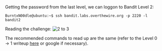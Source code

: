 Getting the password from the last level, we can loggon to Bandit Level 2:

```
BurntxN00dle@ubuntu:~$ ssh bandit.labs.overthewire.org -p 2220 -l bandit2
```

Reading the challenge:
![2 to 3](https://user-images.githubusercontent.com/41026969/50000506-c5cc1200-ff67-11e8-8cdf-8cc54f40b676.png)

The recommended commands to read up are the same (refer to the Level 0 -> 1 writeup [here](https://github.com/BurntxNoodle/CTF/tree/master/OverTheWire%20-%20Bandit/Level%200%20-%3E%201) or google if necessary).
